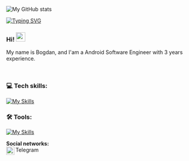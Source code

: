 ![My GitHub stats](https://github-readme-stats.vercel.app/api?username=BogdanTelepov&show_icons=true&theme=transparent)

[![Typing SVG](https://readme-typing-svg.herokuapp.com?color=%2336BCF7&lines=Mobile+Developer)](https://git.io/typing-svg)

### Hi! <img src="https://media.giphy.com/media/hvRJCLFzcasrR4ia7z/giphy.gif" width="25px">

My name is Bogdan, and I'am a Android Software Engineer with 3 years experience.

<br />

### 💻 Tech skills: 
[![My Skills](https://skillicons.dev/icons?i=java,kotlin,flutter,git)](https://skillicons.dev)

### 🛠 Tools:
[![My Skills](https://skillicons.dev/icons?i=androidstudio,vscode,idea,figma,github,gitlab)](https://skillicons.dev)


**Social networks:**
<br />
Telegram
<a href="https://t.me/bogdiiii">
  <img align="left" alt="Abhishek's Telegram" width="22px" src="https://cdn.jsdelivr.net/npm/simple-icons@v3/icons/telegram.svg" />
</a>
